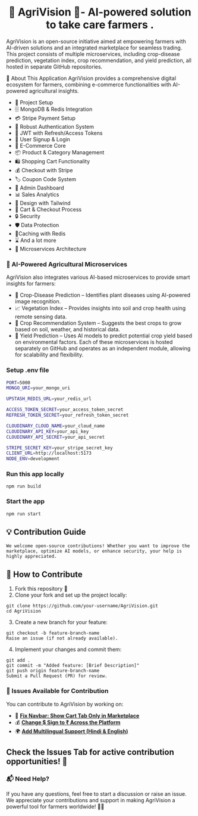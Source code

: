 <h1 align="center">🌾 AgriVision 🚜- AI-powered solution to  take care farmers . </h1>

AgriVision is an open-source initiative aimed at empowering farmers with AI-driven solutions and an integrated marketplace for seamless trading. This project consists of multiple microservices, including crop-disease prediction, vegetation index, crop recommendation, and yield prediction, all hosted in separate GitHub repositories.

🌟 About This Application
AgriVision provides a comprehensive digital ecosystem for farmers, combining e-commerce functionalities with AI-powered agricultural insights.

- 🚀 Project Setup
- 🗄️ MongoDB & Redis Integration
- 💳 Stripe Payment Setup
- 🔐 Robust Authentication System
- 🔑 JWT with Refresh/Access Tokens
- 📝 User Signup & Login
- 🛒 E-Commerce Core
- 📦 Product & Category Management
- 🛍️ Shopping Cart Functionality
- 💰 Checkout with Stripe
- 🏷️ Coupon Code System
- 👑 Admin Dashboard
- 📊 Sales Analytics
- 🎨 Design with Tailwind
- 🛒 Cart & Checkout Process
- 🔒 Security
- 🛡️ Data Protection
- 🚀Caching with Redis
- ⌛ And a lot more
- 🔄 Microservices Architecture

### 🌱 AI-Powered Agricultural Microservices

AgriVision also integrates various AI-based microservices to provide smart insights for farmers:

- 🏥 Crop-Disease Prediction – Identifies plant diseases using AI-powered image recognition.
- 📈 Vegetation Index – Provides insights into soil and crop health using remote sensing data.
- 🌾 Crop Recommendation System – Suggests the best crops to grow based on soil, weather, and historical data.
- 🌾 Yield Prediction – Uses AI models to predict potential crop yield based on environmental factors.
  Each of these microservices is hosted separately on GitHub and operates as an independent module, allowing for scalability and flexibility.

### Setup .env file

```bash
PORT=5000
MONGO_URI=your_mongo_uri

UPSTASH_REDIS_URL=your_redis_url

ACCESS_TOKEN_SECRET=your_access_token_secret
REFRESH_TOKEN_SECRET=your_refresh_token_secret

CLOUDINARY_CLOUD_NAME=your_cloud_name
CLOUDINARY_API_KEY=your_api_key
CLOUDINARY_API_SECRET=your_api_secret

STRIPE_SECRET_KEY=your_stripe_secret_key
CLIENT_URL=http://localhost:5173
NODE_ENV=development
```

### Run this app locally

```shell
npm run build
```

### Start the app

```shell
npm run start
```

## 💡 Contribution Guide

    We welcome open-source contributions! Whether you want to improve the marketplace, optimize AI models, or enhance security, your help is highly appreciated.

## 📝 How to Contribute

1. Fork this repository 📌
2. Clone your fork and set up the project locally:

```shell
git clone https://github.com/your-username/AgriVision.git
cd AgriVision
```

3. Create a new branch for your feature:

```shell
git checkout -b feature-branch-name
Raise an issue (if not already available).
```

4. Implement your changes and commit them:

```shell
git add .
git commit -m "Added feature: [Brief Description]"
git push origin feature-branch-name
Submit a Pull Request (PR) for review.
```

### 🚀 Issues Available for Contribution

You can contribute to AgriVision by working on:

- 🛒 **[Fix Navbar: Show Cart Tab Only in Marketplace](https://github.com/snsupratim/AgriVision/issues/1)**
- 💰 **[Change $ Sign to ₹ Across the Platform](https://github.com/snsupratim/AgriVision/issues/2)**
- 🌍 **[Add Multilingual Support (Hindi & English)](https://github.com/snsupratim/AgriVision/issues/3)**

## Check the Issues Tab for active contribution opportunities! 🚀

### 📬 Need Help?

If you have any questions, feel free to start a discussion or raise an issue. We appreciate your contributions and support in making AgriVision a powerful tool for farmers worldwide! 🌱🚀
